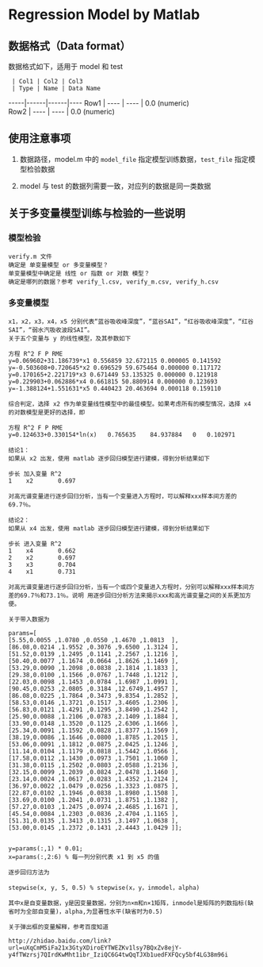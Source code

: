 # Regression Model by Matlab 

## 数据格式（Data format）

数据格式如下，适用于 model 和 test 

     | Col1 | Col2 | Col3
     | Type | Name | Data Name
-----|------|------|----
Row1 | ---- | ---- | 0.0 (numeric)  
Row2 | ---- | ---- | 0.0 (numeric)

## 使用注意事项

1. 数据路径，model.m 中的 `model_file` 指定模型训练数据，`test_file` 指定模型检验数据

2. model 与 test 的数据列需要一致，对应列的数据是同一类数据

## 关于多变量模型训练与检验的一些说明

### 模型检验

    verify.m 文件
    确定是 单变量模型 or 多变量模型？
    单变量模型中确定是 线性 or 指数 or 对数 模型？
    确定是哪列的数据？参考 verify_l.csv, verify_m.csv, verify_h.csv 

### 多变量模型

    x1，x2，x3，x4，x5 分别代表“蓝谷吸收峰深度”，“蓝谷SAI”，“红谷吸收峰深度”，“红谷SAI”，“弱水汽吸收波段SAI”。
    关于五个变量与 y 的线性模型，及其参数如下

    方程 R^2 F P RME
    y=0.069602+31.186739*x1 0.556859 32.672115 0.000005 0.141592
    y=-0.503608+0.720645*x2 0.696529 59.675464 0.000000 0.117172
    y=0.170165+2.221719*x3 0.671449 53.135325 0.000000 0.121918
    y=0.229903+0.062886*x4 0.661815 50.880914 0.000000 0.123693
    y=-1.388124+1.551631*x5 0.440423 20.463694 0.000118 0.159110

    综合判定，选择 x2 作为单变量线性模型中的最佳模型。如果考虑所有的模型情况，选择 x4 的对数模型是更好的选择，即

    方程 R^2 F P RME
    y=0.124633+0.330154*ln(x)   0.765635    84.937884   0   0.102971

    结论1：
    如果从 x2 出发，使用 matlab 逐步回归模型进行建模，得到分析结果如下

    步长 加入变量 R^2
    1    x2       0.697

    对高光谱变量进行逐步回归分析，当有一个变量进入方程时，可以解释xxx样本间方差的69.7％。

    结论2：
    如果从 x4 出发，使用 matlab 逐步回归模型进行建模，得到分析结果如下

    步长 进入变量 R^2
    1    x4       0.662
    2    x2       0.697
    3    x3       0.704
    4    x1       0.731

    对高光谱变量进行逐步回归分析，当有一个或四个变量进入方程时，分别可以解释xxx样本间方差的69.7％和73.1％。说明 用逐步回归分析方法来揭示xxx和高光谱变量之间的关系更加方便。

    关于带入数据为

    params=[
    [5.55,0.0055 ,1.0780 ,0.0550 ,1.4670 ,1.0813  ], 
    [86.08,0.0214 ,1.9552 ,0.3076 ,9.6500 ,1.3124 ],
    [51.52,0.0139 ,1.2495 ,0.1141 ,2.2567 ,1.1216 ],
    [50.40,0.0077 ,1.1674 ,0.0664 ,1.8626 ,1.1469 ],
    [53.29,0.0090 ,1.2098 ,0.0838 ,2.1814 ,1.1833 ],
    [29.38,0.0100 ,1.1566 ,0.0767 ,1.7448 ,1.1212 ],
    [22.03,0.0098 ,1.1453 ,0.0784 ,1.6987 ,1.0991 ],
    [90.45,0.0253 ,2.0805 ,0.3184 ,12.6749,1.4957 ],
    [86.08,0.0225 ,1.7864 ,0.3473 ,9.8354 ,1.2852 ],
    [58.53,0.0146 ,1.3721 ,0.1517 ,3.4605 ,1.2306 ],
    [56.83,0.0121 ,1.4291 ,0.1295 ,3.8490 ,1.2542 ],
    [25.90,0.0088 ,1.2106 ,0.0783 ,2.1409 ,1.1884 ],
    [33.90,0.0148 ,1.3520 ,0.1125 ,2.6306 ,1.1666 ],
    [25.34,0.0091 ,1.1592 ,0.0828 ,1.8377 ,1.1569 ],
    [38.19,0.0086 ,1.1646 ,0.0800 ,1.8785 ,1.2015 ],
    [53.06,0.0091 ,1.1812 ,0.0875 ,2.0425 ,1.1246 ],
    [11.14,0.0104 ,1.1179 ,0.0818 ,1.5442 ,1.0566 ],
    [17.58,0.0112 ,1.1430 ,0.0973 ,1.7501 ,1.1060 ],
    [31.38,0.0115 ,1.2502 ,0.0803 ,2.0588 ,1.2136 ],
    [32.15,0.0099 ,1.2039 ,0.0824 ,2.0478 ,1.1460 ],
    [23.14,0.0024 ,1.0617 ,0.0283 ,1.4352 ,1.2124 ],
    [36.97,0.0022 ,1.0479 ,0.0256 ,1.3323 ,1.0875 ],
    [22.87,0.0102 ,1.1946 ,0.0838 ,1.8980 ,1.1508 ],
    [33.69,0.0100 ,1.2041 ,0.0731 ,1.8751 ,1.1382 ],
    [57.27,0.0103 ,1.2475 ,0.0974 ,2.4685 ,1.1671 ],
    [45.54,0.0084 ,1.2303 ,0.0836 ,2.4704 ,1.1165 ],
    [51.31,0.0135 ,1.3413 ,0.1315 ,3.1497 ,1.0638 ],
    [53.00,0.0145 ,1.2372 ,0.1431 ,2.4443 ,1.0429 ]];


    y=params(:,1) * 0.01;
    x=params(:,2:6) % 每一列分别代表 x1 到 x5 的值

    逐步回归方法为 

    stepwise(x, y, 5, 0.5) % stepwise(x，y，inmodel，alpha)

    其中x是自变量数据，y是因变量数据，分别为n×m和n×1矩阵，inmodel是矩阵的列数指标(缺省时为全部自变量)，alpha,为显著性水平(缺省时为0.5)

    关于弹出框的变量解释，参考百度知道

    http://zhidao.baidu.com/link?url=uXqCmM5iFa21x3GtyXDiroEYTWEZKv1lsy7BQxZv8ejY-y4fTWzrsj7QIrdKwMht1ibr_IziQC6G4twQqTJXb1uedFXFQcy5bf4LG38m96i

